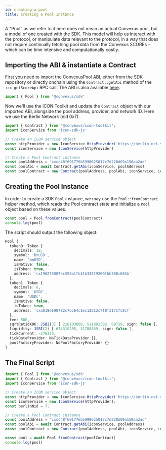 ```yaml
---
id: creating-a-pool
title: Creating a Pool Instance
---
```


A "Pool" as we refer to it here does not mean an actual Convexus pool, but a model of one created with the SDK. This model will help us interact with the protocol, or manipulate data relevant to the protocol, in a way that does not require continually fetching pool data from the Convexus SCOREs - which can be time intensive and computationally costly.

## Importing the ABI & instantiate a Contract

First you need to import the ConvexusPool ABI, either from the SDK repository or directly onchain using the `Contract::getAbi` method of the `icx_getScoreApi` RPC call. The ABI is also available [here](https://github.com/Convexus-Protocol/convexus-sdk-js/blob/master/packages/sdk/src/artifacts/contracts/ConvexusPool/ConvexusPool.json).

```typescript
import { Pool } from '@convexus/sdk'
```

Now we'll use the ICON Toolkit and update the `Contract` object with our imported ABI, alongside the pool address, provider, and network ID. Here we use the Berlin Network (nid 0x7).

```typescript
import { Contract } from '@convexus/icon-toolkit';
import IconService from 'icon-sdk-js'

// Create an ICON service object
const httpProvider = new IconService.HttpProvider('https://berlin.net.solidwallet.io/api/v3')
const iconService = new IconService(httpProvider)

// Create a Pool Contract instance
const poolAddress = 'cxcc48f601776b5998625017c7d220d09a150aa2ad'
const poolAbi = await Contract.getAbi(iconService, poolAddress)
const poolContract = new Contract(poolAddress, poolAbi, iconService, iconService, 7)
```

## Creating the Pool Instance

In order to create a SDK `Pool` instance, we may use the `Pool::fromContract` helper method, which reads the Pool contract state and initialize a `Pool` object based on these values.

```typescript
const pool = Pool.fromContract(poolContract)
console.log(pool)
```

The script should output the following object:

```typescript
Pool {
  token0: Token {
    decimals: 18,
    symbol: 'bnUSD',
    name: 'bnUSD',
    isNative: false,
    isToken: true,
    address: 'cx196276887ec398a1fb41b335f9260fbb300c684b'
  },
  token1: Token {
    decimals: 6,
    symbol: 'USDC',
    name: 'USDC',
    isNative: false,
    isToken: true,
    address: 'cxa818e190782c7bc64c1ec12512c7f8f3171fc8cf'
  },
  fee: 500,
  sqrtRatioX96: JSBI(3) [ 218103808, 511891382, 68719, sign: false ],
  liquidity: JSBI(2) [ 674318285, 31788869, sign: false ],
  tickCurrent: -276325,
  tickDataProvider: NoTickDataProvider {},
  poolFactoryProvider: NoPoolFactoryProvider {}
}
```

## The Final Script

```typescript
import { Pool } from '@convexus/sdk'
import { Contract } from '@convexus/icon-toolkit';
import IconService from 'icon-sdk-js'

// Create an ICON service object
const httpProvider = new IconService.HttpProvider('https://berlin.net.solidwallet.io/api/v3');
const iconService = new IconService(httpProvider);
const berlinNid = 7;

// Create a Pool Contract instance
const poolAddress = 'cxcc48f601776b5998625017c7d220d09a150aa2ad'
const poolAbi = await Contract.getAbi(iconService, poolAddress)
const poolContract = new Contract(poolAddress, poolAbi, iconService, iconService, berlinNid);

const pool = await Pool.fromContract(poolContract)
console.log(pool)
```
